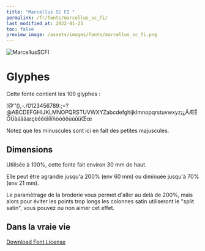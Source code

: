 ```yaml
---
title: "Marcellus SC FI "
permalink: /fr/fonts/marcellus_sc_fi/
last_modified_at: 2022-01-23
toc: false
preview_image: /assets/images/fonts/marcellus_sc_fi.png
---
```

![MarcellusSCFI](/assets/images/fonts/marcellus_sc_fi.png)

# Glyphes

Cette fonte contient les 109 glyphes :
	
!@'’(),-./0123456789:;=?@ABCDEFGHIJKLMNOPQRSTUVWXYZabcdefghijklmnopqrstuvwxyz¡¿ÄÆÈÖÜàáâäæçèéêëìíîïñòóôöùúûüŒœ

Notez que les minuscules sont ici en fait des petites majuscules.

## Dimensions

Utilisée à 100%, cette fonte fait environ 30 mm de haut.

Elle peut être agrandie jusqu'a 200% (env 60  mm) ou diminuée jusqu'à 70% (env  21 mm).

Le paramètrage de la broderie vous permet d'aller au delà de 200%, mais alors pour éviter les points trop longs les colonnes satin utiliseront le "split satin", vous pouvez ou non aimer cet effet.

## Dans la vraie vie


[Download Font License](https://github.com/inkstitch/inkstitch/tree/main/fonts/marcelusSC_FI/LICENSE)
